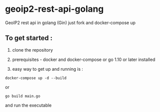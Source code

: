 # geoip2-rest-api-golang
GeoIP2 rest api in golang (Gin) just fork and docker-compose up


## To get started :

1. clone the repository

2. prerequisites - docker and docker-compose or go 1.10 or later installed

3. easy way to get up and running is :

`docker-compose up -d --build`

or

`go build main.go`

and run the executable
